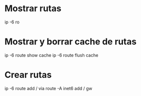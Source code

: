 # Mostrar rutas
ip -6 ro

# Mostrar y borrar cache de rutas
ip -6 route show cache
ip -6 route flush cache

# Crear rutas
ip -6 route add <ipv6 network>/<prefix> via <ipv6addr>
route -A inet6 add <ipv6 net>/<prefix> gw
